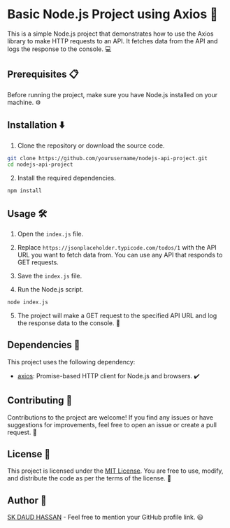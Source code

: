 # Basic Node.js Project using Axios :rocket:

This is a simple Node.js project that demonstrates how to use the Axios library to make HTTP requests to an API. It fetches data from the API and logs the response to the console. :computer:

## Prerequisites :clipboard:

Before running the project, make sure you have Node.js installed on your machine. :gear:

## Installation :arrow_down:

1. Clone the repository or download the source code.

```bash
git clone https://github.com/yourusername/nodejs-api-project.git
cd nodejs-api-project
```

2. Install the required dependencies.

```bash
npm install
```

## Usage :hammer_and_wrench:

1. Open the `index.js` file.

2. Replace `https://jsonplaceholder.typicode.com/todos/1` with the API URL you want to fetch data from. You can use any API that responds to GET requests.

3. Save the `index.js` file.

4. Run the Node.js script.

```bash
node index.js
```

5. The project will make a GET request to the specified API URL and log the response data to the console. :rocket:

## Dependencies :page_facing_up:

This project uses the following dependency:

- [axios](https://github.com/axios/axios): Promise-based HTTP client for Node.js and browsers. :heavy_check_mark:

## Contributing :raised_hands:

Contributions to the project are welcome! If you find any issues or have suggestions for improvements, feel free to open an issue or create a pull request. :rocket:

## License :scroll:

This project is licensed under the [MIT License](LICENSE). You are free to use, modify, and distribute the code as per the terms of the license. :page_with_curl:

## Author :bust_in_silhouette:

[SK DAUD HASSAN](https://github.com/DaudGit) - Feel free to mention your GitHub profile link. :smiley:

